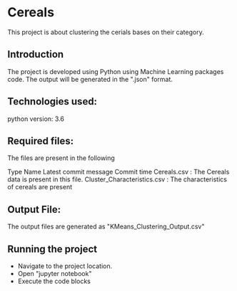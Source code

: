 # Cereals
This project is about clustering the cerials bases on their category.


## Introduction
The project is developed using Python using Machine Learning packages code. The output will be generated in the ".json" format.

## Technologies used:
python version: 3.6

## Required files:

The files are present in the following 

Type	Name	Latest commit message	Commit time
Cereals.csv : The Cereals data is present in this file.
Cluster_Characteristics.csv : The characteristics of cereals are present

## Output File:
The  output files are generated as "KMeans_Clustering_Output.csv"

 

## Running the project

- Navigate to the project location.
- Open "jupyter notebook"
- Execute the code blocks
